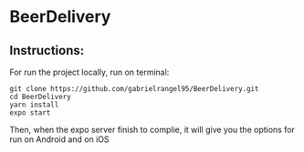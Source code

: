 # BeerDelivery

## Instructions:
For run the project locally, run on terminal: 
```
git clone https://github.com/gabrielrangel95/BeerDelivery.git
cd BeerDelivery
yarn install
expo start
```
Then, when the expo server finish to complie, it will give you the options for run on Android and on iOS
